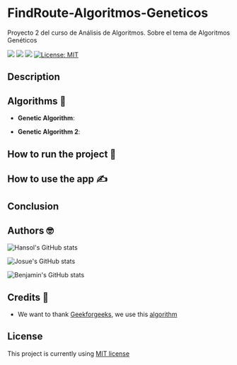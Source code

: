 # FindRoute-Algoritmos-Geneticos
Proyecto 2 del curso de Análisis de Algoritmos. Sobre el tema de Algoritmos Genéticos 

![](https://img.shields.io/badge/JavaScript-ED8B00?style=for-the-badge&logo=javascript&logoColor=white) ![](https://img.shields.io/badge/-CSS3-blue?style=for-the-badge&logo=css3&logoColor=white) ![](https://img.shields.io/badge/-HTML-red?style=for-the-badge&logo=html5&logoColor=white) [![License: MIT](https://img.shields.io/badge/License-MIT-yellow.svg?style=for-the-badge)](https://opensource.org/licenses/MIT)

## Description 

## Algorithms :thinking:

- **Genetic Algorithm**: 

- **Genetic Algorithm 2**: 

## How to run the project 🤖

## How to use the app ✍️




## Conclusion


## Authors 🤓
![Hansol's GitHub stats](https://github-readme-stats.vercel.app/api?username=hros19&bg_color=60,1c3773,0055fb&title_color=ff5d05&text_color=fff&show_icons=true&count_private=true&icon_color=FF3838)

![Josue's GitHub stats](https://github-readme-stats.vercel.app/api?username=jochaes&bg_color=60,1c3773,0055fb&title_color=ff5d05&text_color=fff&show_icons=true&count_private=true&icon_color=FF3838)

![Benjamin's GitHub stats](https://github-readme-stats.vercel.app/api?username=JoshJohnson2001&bg_color=60,1c3773,0055fb&title_color=ff5d05&text_color=fff&show_icons=true&count_private=true&icon_color=FF3838)

## Credits :bow:
- We want to thank [Geekforgeeks](https://www.geeksforgeeks.org), we use this [algorithm](https://www.geeksforgeeks.org/check-instance-8-puzzle-solvable/)

## License
This project is currently using [MIT license](https://www.mit.edu/~amini/LICENSE.md)
